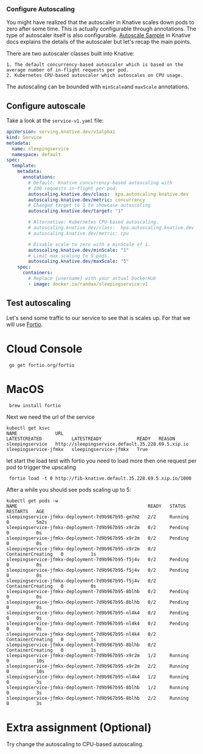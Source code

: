 ### Configure Autoscaling

You might have realized that the autoscaler in Knative scales down pods to zero after some time. This is actually configurable through annotations. The type of autoscaler itself is also configurable. [Autoscale Sample][autoscale-sample] in Knative docs explains the details of the autoscaler but let's recap the main points.

There are two autoscaler classes built into Knative:

    1. The default concurrency-based autoscaler which is based on the average number of in-flight requests per pod.
    2. Kubernetes CPU-based autoscaler which autoscales on CPU usage.

The autoscaling can be bounded with `minScale`and `maxScale` annotations.

[autoscale-sample]: https://knative.dev/docs/serving/samples/autoscale-go/index.html 


## Configure autoscale 

Take a look at the `service-v1.yaml` file:

```yaml
apiVersion: serving.knative.dev/v1alpha1
kind: Service
metadata:
  name: sleepingservice
  namespace: default
spec:
  template:
    metadata:
      annotations:
        # Default: Knative concurrency-based autoscaling with
        # 100 requests in-flight per pod.
        autoscaling.knative.dev/class:  kpa.autoscaling.knative.dev
        autoscaling.knative.dev/metric: concurrency
        # Changed target to 1 to showcase autoscaling
        autoscaling.knative.dev/target: "1"

        # Alternative: Kubernetes CPU-based autoscaling.
        # autoscaling.knative.dev/class:  hpa.autoscaling.knative.dev
        # autoscaling.knative.dev/metric: cpu

        # Disable scale to zero with a minScale of 1.
        autoscaling.knative.dev/minScale: "1"
        # Limit max scaling to 5 pods.
        autoscaling.knative.dev/maxScale: "5"
    spec:
      containers:
        # Replace {username} with your actual DockerHub
        - image: docker.io/randax/sleepingservice:v1
```

## Test autoscaling
Let's send some traffic to our service to see that is scales up. For that we will use [Fortio][fortio-url].

# Cloud Console

```shell
 go get fortio.org/fortio
```

# MacOS

```shell
 brew install fortio
```

Next we need the url of the service

```shell
kubectl get ksvc
NAME              URL                                                 LATESTCREATED           LATESTREADY             READY   REASON
sleepingservice   http://sleepingservice.default.35.228.69.5.xip.io   sleepingservice-jfmkx   sleepingservice-jfmkx   True
```

let start the load test with fortio you need to load more then one request per pod to trigger the upscaling

```shell
 fortio load -t 0 http://fib-knative.default.35.228.69.5.xip.io/1000
```

After a while you should see pods scaling up to 5: 

```shell
kubectl get pods -w
NAME                                                READY   STATUS    RESTARTS   AGE
sleepingservice-jfmkx-deployment-7d9b967b95-gm7m2   2/2     Running   0          5m2s
sleepingservice-jfmkx-deployment-7d9b967b95-x9r2m   0/2     Pending   0          0s
sleepingservice-jfmkx-deployment-7d9b967b95-x9r2m   0/2     Pending   0          0s
sleepingservice-jfmkx-deployment-7d9b967b95-x9r2m   0/2     ContainerCreating   0          1s
sleepingservice-jfmkx-deployment-7d9b967b95-f5j4v   0/2     Pending             0          0s
sleepingservice-jfmkx-deployment-7d9b967b95-f5j4v   0/2     Pending             0          0s
sleepingservice-jfmkx-deployment-7d9b967b95-f5j4v   0/2     ContainerCreating   0          0s
sleepingservice-jfmkx-deployment-7d9b967b95-8blhb   0/2     Pending             0          0s
sleepingservice-jfmkx-deployment-7d9b967b95-8blhb   0/2     Pending             0          0s
sleepingservice-jfmkx-deployment-7d9b967b95-nl4k4   0/2     Pending             0          0s
sleepingservice-jfmkx-deployment-7d9b967b95-nl4k4   0/2     Pending             0          0s
sleepingservice-jfmkx-deployment-7d9b967b95-nl4k4   0/2     ContainerCreating   0          1s
sleepingservice-jfmkx-deployment-7d9b967b95-8blhb   0/2     ContainerCreating   0          1s
sleepingservice-jfmkx-deployment-7d9b967b95-x9r2m   1/2     Running             0          10s
sleepingservice-jfmkx-deployment-7d9b967b95-x9r2m   2/2     Running             0          10s
sleepingservice-jfmkx-deployment-7d9b967b95-nl4k4   1/2     Running             0          3s
sleepingservice-jfmkx-deployment-7d9b967b95-8blhb   1/2     Running             0          3s
sleepingservice-jfmkx-deployment-7d9b967b95-8blhb   2/2     Running             0          3s
```

# Extra assignment (Optional)
Try change the autoscaling to CPU-based autoscaling. 


[fortio-url]: https://github.com/fortio/fortio